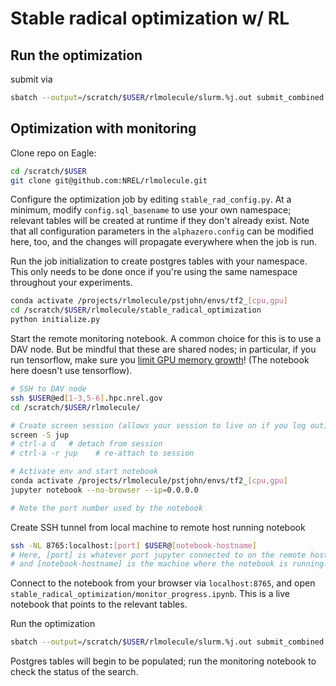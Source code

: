 # Stable radical optimization w/ RL

## Run the optimization

submit via

```bash
sbatch --output=/scratch/$USER/rlmolecule/slurm.%j.out submit_combined.sh
```

## Optimization with monitoring

Clone repo on Eagle:

```bash
cd /scratch/$USER
git clone git@github.com:NREL/rlmolecule.git
```

Configure the optimization job by editing `stable_rad_config.py`. At a minimum, modify `config.sql_basename` to use your
own namespace; relevant tables will be created at runtime if they don't already exist. Note that all configuration
parameters in the `alphazero.config` can be modified here, too, and the changes will propagate everywhere when the job
is run.

Run the job initialization to create postgres tables with your namespace. This only needs to be done once if you're
using the same namespace throughout your experiments.

```bash
conda activate /projects/rlmolecule/pstjohn/envs/tf2_[cpu,gpu]
cd /scratch/$USER/rlmolecule/stable_radical_optimization
python initialize.py
```

Start the remote monitoring notebook. A common choice for this is to use a DAV node. But be mindful that these are
shared nodes; in particular, if you run tensorflow, make sure
you [limit GPU memory growth](https://www.tensorflow.org/guide/gpu#limiting_gpu_memory_growth)! (The notebook here
doesn't use tensorflow).

```bash
# SSH to DAV node
ssh $USER@ed[1-3,5-6].hpc.nrel.gov
cd /scratch/$USER/rlmolecule/

# Create screen session (allows your session to live on if you log out)
screen -S jup
# ctrl-a d   # detach from session
# ctrl-a -r jup    # re-attach to session

# Activate env and start notebook
conda activate /projects/rlmolecule/pstjohn/envs/tf2_[cpu,gpu]
jupyter notebook --no-browser --ip=0.0.0.0

# Note the port number used by the notebook
```

Create SSH tunnel from local machine to remote host running notebook

```bash
ssh -NL 8765:localhost:[port] $USER@[notebook-hostname]
# Here, [port] is whatever port jupyter connected to on the remote host (see previous step),
# and [notebook-hostname] is the machine where the notebook is running.
```

Connect to the notebook from your browser via `localhost:8765`, and open
`stable_radical_optimization/monitor_progress.ipynb`. This is a live notebook that points to the relevant tables.

Run the optimization

```bash
sbatch --output=/scratch/$USER/rlmolecule/slurm.%j.out submit_combined.sh
```

Postgres tables will begin to be populated; run the monitoring notebook to check the status of the search.
